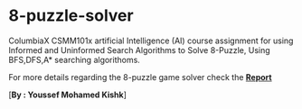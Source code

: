 # 8-puzzle-solver
ColumbiaX CSMM101x artificial Intelligence (AI) course assignment for using Informed and Uninformed Search Algorithms to Solve 8-Puzzle, Using BFS,DFS,A* searching algorithoms.


For more details regarding the 8-puzzle game solver check the [**Report**](https://github.com/youssef-kishk/8-puzzle-solver/blob/master/AI-8puzzle%20game%20report.pdf)

[**By : Youssef Mohamed Kishk**]
